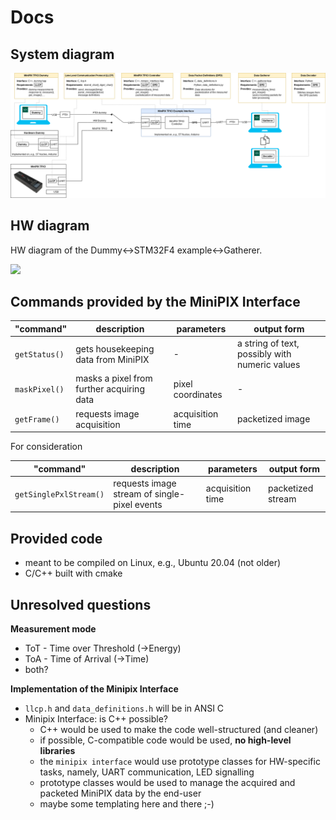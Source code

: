 # Docs

## System diagram

[![](diagram.png)](./diagram.pdf)

## HW diagram

HW diagram of the Dummy<->STM32F4 example<->Gatherer.

![](hw_diagram_labels.jpg)

## Commands provided by the MiniPIX Interface

| "command"        | description                               | parameters            | output form                                    |
|------------------|-------------------------------------------|-----------------------|------------------------------------------------|
| `getStatus()`    | gets housekeeping data from MiniPIX       | -                     | a string of text, possibly with numeric values |
| `maskPixel()`    | masks a pixel from further acquiring data | pixel coordinates     | -                                              |
| `getFrame()`     | requests image acquisition                | acquisition time      | packetized image                               |

For consideration

| "command"              | description                                  | parameters       | output form       |
|------------------------|----------------------------------------------|------------------|-------------------|
| `getSinglePxlStream()` | requests image stream of single-pixel events | acquisition time | packetized stream |

## Provided code

* meant to be compiled on Linux, e.g., Ubuntu 20.04 (not older)
* C/C++ built with cmake

## Unresolved questions

**Measurement mode** 

* ToT - Time over Threshold (->Energy)
* ToA - Time of Arrival (->Time)
* both?

**Implementation of the Minipix Interface**

* `llcp.h` and `data_definitions.h` will be in ANSI C
* Minipix Interface: is C++ possible?
  * C++ would be used to make the code well-structured (and cleaner)
  * if possible, C-compatible code would be used, **no high-level libraries**
  * the `minipix interface` would use prototype classes for HW-specific tasks, namely, UART communication, LED signalling
  * prototype classes would be used to manage the acquired and packeted MiniPIX data by the end-user
  * maybe some templating here and there ;-)
